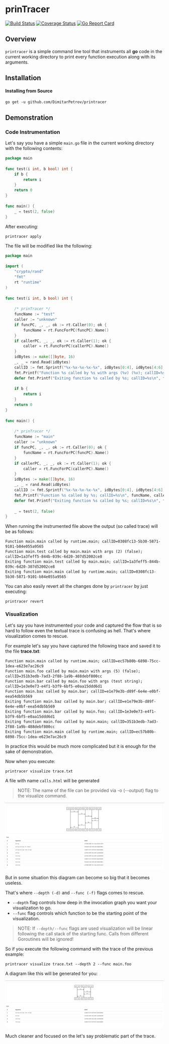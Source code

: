 # prinTracer
[![Build Status](https://travis-ci.org/DimitarPetrov/printracer.svg?branch=master)](https://travis-ci.org/DimitarPetrov/printracer)
[![Coverage Status](https://coveralls.io/repos/github/DimitarPetrov/printracer/badge.svg?branch=master)](https://coveralls.io/github/DimitarPetrov/printracer?branch=master)
[![Go Report Card](https://goreportcard.com/badge/github.com/DimitarPetrov/printracer)](https://goreportcard.com/report/github.com/DimitarPetrov/printracer)

## Overview

`printracer` is a simple command line tool that instruments all **go** code in the current working directory to print every
 function execution along with its arguments.
 
## Installation

#### Installing from Source
```
go get -u github.com/DimitarPetrov/printracer
```

## Demonstration

### Code Instrumentation

Let's say you have a simple `main.go` file in the current working directory with the following contents:
```go
package main

func test(i int, b bool) int {
	if b {
		return i
	}
	return 0
}

func main() {
	_ = test(2, false)
}
```

After executing:
```
printracer apply
```

The file will be modified like the following:
```go
package main

import (
	"crypto/rand"
	"fmt"
	rt "runtime"
)

func test(i int, b bool) int {

	/* prinTracer */
	funcName := "test"
	caller := "unknown"
	if funcPC, _, _, ok := rt.Caller(0); ok {
		funcName = rt.FuncForPC(funcPC).Name()
	}
	if callerPC, _, _, ok := rt.Caller(1); ok {
		caller = rt.FuncForPC(callerPC).Name()
	}
	idBytes := make([]byte, 16)
	_, _ = rand.Read(idBytes)
	callID := fmt.Sprintf("%x-%x-%x-%x-%x", idBytes[0:4], idBytes[4:6], idBytes[6:8], idBytes[8:10], idBytes[10:])
	fmt.Printf("Function %s called by %s with args (%v) (%v); callID=%s\n", funcName, caller, i, b, callID)
	defer fmt.Printf("Exiting function %s called by %s; callID=%s\n", funcName, caller, callID) /* prinTracer */

	if b {
		return i
	}
	return 0
}

func main() {

	/* prinTracer */
	funcName := "main"
	caller := "unknown"
	if funcPC, _, _, ok := rt.Caller(0); ok {
		funcName = rt.FuncForPC(funcPC).Name()
	}
	if callerPC, _, _, ok := rt.Caller(1); ok {
		caller = rt.FuncForPC(callerPC).Name()
	}
	idBytes := make([]byte, 16)
	_, _ = rand.Read(idBytes)
	callID := fmt.Sprintf("%x-%x-%x-%x-%x", idBytes[0:4], idBytes[4:6], idBytes[6:8], idBytes[8:10], idBytes[10:])
	fmt.Printf("Function %s called by %s; callID=%s\n", funcName, caller, callID)
	defer fmt.Printf("Exiting function %s called by %s; callID=%s\n", funcName, caller, callID) /* prinTracer */

	_ = test(2, false)
}
```
When running the instrumented file above the output (so called trace) will be as follows:
```
Function main.main called by runtime.main; callID=0308fc13-5b30-5871-9101-b84e055a9565
Function main.test called by main.main with args (2) (false); callID=1a3feff5-844b-039c-6d20-307d52002ce8
Exiting function main.test called by main.main; callID=1a3feff5-844b-039c-6d20-307d52002ce8
Exiting function main.main called by runtime.main; callID=0308fc13-5b30-5871-9101-b84e055a9565
```

You can also easily revert all the changes done by `printracer` by just executing:
```
printracer revert
```

### Visualization

Let's say you have instrumented your code and captured the flow that is so hard to follow even the textual trace is confusing as hell.
That's where visualization comes to rescue.

For example let's say you have captured the following trace and saved it to the file **trace.txt**:
```text
Function main.main called by runtime.main; callID=ec57b80b-6898-75cc-1dea-e623e7ac26c9
Function main.foo called by main.main with args (5) (false); callID=351b3edb-7ad3-2f88-1a9b-488debf800cc
Function main.bar called by main.foo with args (test string); callID=1e3e0e73-e4f1-b3f9-6bf5-e0aa15ddd6d1
Function main.baz called by main.bar; callID=e1e79e3b-d89f-6e4e-e0bf-eea54db5b569
Exiting function main.baz called by main.bar; callID=e1e79e3b-d89f-6e4e-e0bf-eea54db5b569
Exiting function main.bar called by main.foo; callID=1e3e0e73-e4f1-b3f9-6bf5-e0aa15ddd6d1
Exiting function main.foo called by main.main; callID=351b3edb-7ad3-2f88-1a9b-488debf800cc
Exiting function main.main called by runtime.main; callID=ec57b80b-6898-75cc-1dea-e623e7ac26c9
``` 

In practice this would be much more complicated but it is enough for the sake of demonstration.

Now when you execute:
```
printracer visualize trace.txt
```
A file with name `calls.html` will be generated

> NOTE: The name of the file can be provided via -o (--output) flag to the visualize command.

![Example 1](examples/example1.png)

But in some situation this diagram can become so big that it becomes useless.

That's where `--depth (-d)` and `--func (-f)` flags comes to rescue.

- `--depth` flag controls how deep in the invocation graph you want your visualization to go.
- `--func` flag controls which function to be the starting point of the visualization.

> NOTE: If `--depth/--func` flags are used visualization will be linear following the call stack of the starting func. Calls from different Goroutines will be ignored!

So if you execute the following command with the trace of the previous example:
```
printracer visualize trace.txt --depth 2 --func main.foo
```
A diagram like this will be generated for you:

![Example 2](examples/example2.png)

Much cleaner and focused on the let's say problematic part of the trace.

  
